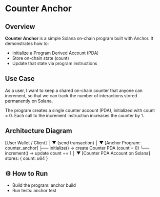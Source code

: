 # Counter Anchor

## Overview

**Counter Anchor** is a simple Solana on-chain program built with Anchor.
It demonstrates how to:
- Initialize a Program Derived Account (PDA)
- Store on-chain state (count)
- Update that state via program instructions


## Use Case
As a user, I want to keep a shared on-chain counter that anyone can increment,
so that we can track the number of interactions stored permanently on Solana.

The program creates a single counter account (PDA), initialized with count = 0.
Each call to the increment instruction increases the counter by 1.


## Architecture Diagram
[User Wallet / Client]
        │
        ▼
   (send transaction)
        │
        ▼
[Anchor Program: counter_anchor]
   ├── initialize() → create Counter PDA (count = 0)
   └── increment()  → update count += 1
        │
        ▼
[Counter PDA Account on Solana]
   stores: { count: u64 }


## ⚙️ How to Run
- Build the program: anchor build
- Run tests: anchor test